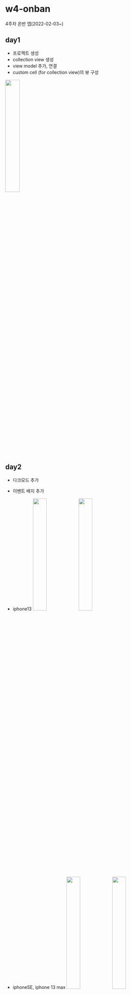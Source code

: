 # w4-onban
4주차 온반 앱(2022-02-03~)

## day1
- 프로젝트 생성
- collection view 생성
- view model 추가, 연결
- custom cell (for collection view)의 뷰 구성
<image src="https://images.velog.io/images/lauren-c/post/37236c7e-92d1-4474-9b38-0f786727f239/image.png" width=30%>


## day2
- 다크모드 추가
- 이벤트 배지 추가
- iphone13
<image src="https://user-images.githubusercontent.com/95681572/152483444-550f6461-d9b8-4fea-bb1c-eb39abb76461.png" width=30%><image src="https://user-images.githubusercontent.com/95681572/152483405-bef38e3d-a598-4e95-bd06-43255694b248.png" width=30%>

- iphoneSE, iphone 13 max
<image src="https://user-images.githubusercontent.com/95681572/152483539-b9bc5407-cd50-49b3-9072-13875078b1dc.png" width=30%><image src="https://user-images.githubusercontent.com/95681572/152483181-055806bb-7294-4b6e-9228-255aa807bf1c.png" width=30%>

## day3
- Toaster 이용하여 아이템 클릭시 타이틀 메뉴와 최종 가격 정보 표시
- local json 파일 대신 네트워크 요청을 통해 item list 가져오도록 수정
- caches directory에 이미지 파일 저장
<image src="https://user-images.githubusercontent.com/95681572/152725704-6772a6d9-6393-4f14-9ba7-3fd9c4b9d762.png" width=30%>

## day4
- navigation controller 추가
- 상세페이지 뷰 구현
- 상세 페이지에 scroll view 추가 
![2022-02-08 20 00 41](https://user-images.githubusercontent.com/95681572/152974414-1a8e6cf7-5d25-4ae7-98e8-79314d7abfd2.gif)

## day5
- 이름이 길어질 경우
<img src="https://user-images.githubusercontent.com/95681572/153126661-19628f8d-6619-44e5-84b4-5fa90ec4eaf3.png" width=30%>
<img src="https://user-images.githubusercontent.com/95681572/153126698-e425cd81-aa26-4be1-be5e-9d22a83a8736.png" width=30%>
<img src="https://user-images.githubusercontent.com/95681572/153126890-ee69fb1b-e402-4eee-ab48-e3111fd9cd07.png" width=30%>

- 상세페이지 상세설명 화면 추가
![2022-02-09 17 34 34](https://user-images.githubusercontent.com/95681572/153156855-1e74638a-d828-41a8-a31d-354d0f332638.gif)

## day6
- 상세페이지 화면 구성
<img src="https://user-images.githubusercontent.com/95681572/153355910-573cd972-86aa-4f69-afbe-94574e40936d.png" width=30%>

